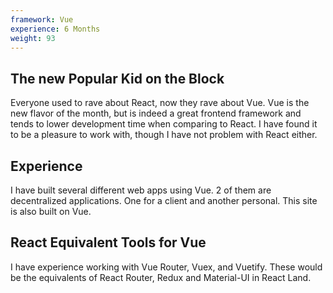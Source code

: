 ```yaml
---
framework: Vue
experience: 6 Months
weight: 93
---
```


## The new Popular Kid on the Block
Everyone used to rave about React, now they rave about Vue. Vue is the new flavor of the month, but is indeed a great frontend framework and tends to lower development time when comparing to React. I have found it to be a pleasure to work with, though I have not problem with React either.

## Experience
I have built several different web apps using Vue. 2 of them are decentralized applications. One for a client and another personal. This site is also built on Vue.

## React Equivalent Tools for Vue
I have experience working with Vue Router, Vuex, and Vuetify. These would be the equivalents of React Router, Redux and Material-UI in React Land.